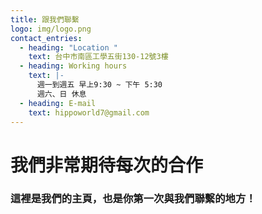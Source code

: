 ```yaml
---
title: 跟我們聯繫
logo: img/logo.png
contact_entries:
  - heading: "Location "
    text: 台中市南區工學五街130-12號3樓
  - heading: Working hours
    text: |-
      週一到週五 早上9:30 ~ 下午 5:30 
      週六、日 休息
  - heading: E-mail
    text: hippoworld7@gmail.com
---
```

# **我們非常期待每次的合作**

### 這裡是我們的主頁，也是你第一次與我們聯繫的地方！

